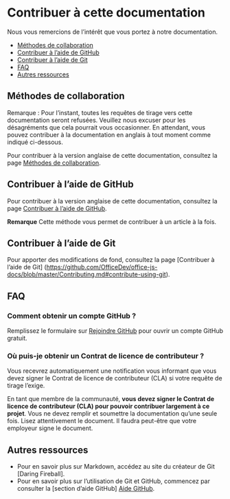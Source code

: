 # Contribuer à cette documentation

Nous vous remercions de l’intérêt que vous portez à notre documentation.

* [Méthodes de collaboration](#méthodes-de-collaboration)
* [Contribuer à l’aide de GitHub](#contribuer-à-laide-de-github)
* [Contribuer à l’aide de Git](#contribuer-à-laide-de-git)
* [FAQ](#faq)
* [Autres ressources](#autres-ressources)

## Méthodes de collaboration

Remarque : Pour l’instant, toutes les requêtes de tirage vers cette documentation seront refusées. Veuillez nous excuser pour les désagréments que cela pourrait vous occasionner. En attendant, vous pouvez contribuer à la documentation en anglais à tout moment comme indiqué ci-dessous.

Pour contribuer à la version anglaise de cette documentation, consultez la page [Méthodes de collaboration](https://github.com/OfficeDev/office-js-docs/blob/master/Contributing.md#ways-to-contribute).


## Contribuer à l’aide de GitHub

Pour contribuer à la version anglaise de cette documentation, consultez la page [Contribuer à l’aide de GitHub](https://github.com/OfficeDev/office-js-docs/blob/master/Contributing.md#contribute-using-github).


**Remarque** Cette méthode vous permet de contribuer à un article à la fois.


## Contribuer à l’aide de Git

Pour apporter des modifications de fond, consultez la page [Contribuer à l’aide de Git] (https://github.com/OfficeDev/office-js-docs/blob/master/Contributing.md#contribute-using-git).

 
## FAQ

### Comment obtenir un compte GitHub ?

Remplissez le formulaire sur [Rejoindre GitHub](https://github.com/join) pour ouvrir un compte GitHub gratuit. 

### Où puis-je obtenir un Contrat de licence de contributeur ? 

Vous recevrez automatiquement une notification vous informant que vous devez signer le Contrat de licence de contributeur (CLA) si votre requête de tirage l’exige. 

En tant que membre de la communauté, **vous devez signer le Contrat de licence de contributeur (CLA) pour pouvoir contribuer largement à ce projet**. Vous ne devez remplir et soumettre la documentation qu’une seule fois. Lisez attentivement le document. Il faudra peut-être que votre employeur signe le document.


## Autres ressources

* Pour en savoir plus sur Markdown, accédez au site du créateur de Git [Daring Fireball].
* Pour en savoir plus sur l’utilisation de Git et GitHub, commencez par consulter la [section d’aide GitHub] [Aide GitHub].

[Accueil de GitHub]: http://github.com
[Aide GitHub]: http://help.github.com/
[Configuration de Git]: http://help.github.com/win-set-up-git/
[Accueil de Markdown]: http://daringfireball.net/projects/markdown/
